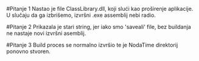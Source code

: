 #Pitanje 1
Nastao je file ClassLibrary.dll, koji slući kao proširenje aplikacije. U slučaju da ga
izbrišemo, izvršni .exe assemblij nebi radio.

#Pitanje 2
Prikazala je stari string, jer iako smo 'saveali' file, bez buildanja ne nastaje novi
izvršni asemblij.

#Pitanje 3
Build proces se normalno izvršio te je NodaTime direktorij ponovno stvoren.
